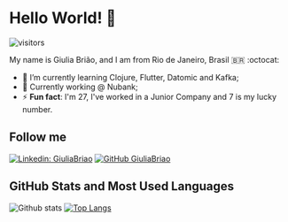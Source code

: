 # Hello World! 👋

![visitors](https://visitor-badge.laobi.icu/badge?page_id=giuliabriao.giuliabriao)

My name is Giulia Brião, and I am from Rio de Janeiro, Brasil 🇧🇷 :octocat: 

- 🌱 I’m currently learning Clojure, Flutter, Datomic and Kafka;
- :raising_hand: Currently working @ Nubank;
- ⚡ **Fun fact**: I'm 27, I've worked in a Junior Company and 7 is my lucky number.

## Follow me

[![Linkedin: GiuliaBriao](https://img.shields.io/badge/-GiuliaBrião-blue?style=flat-square&logo=Linkedin&logoColor=white&link=https://www.linkedin.com/in/giuliabriao/)](https://www.linkedin.com/in/giuliabriao/) [![GitHub GiuliaBriao](https://img.shields.io/github/followers/giuliabriao?label=follow&style=social)](https://github.com/giuliabriao)

## GitHub Stats and Most Used Languages

![Github stats](https://github-readme-stats.vercel.app/api?username=giuliabriao&hide=issues&theme=dracula&show_icons=true&hide_border=false&count_private=true&include_all_commits=true&line_height=24.5)
[![Top Langs](https://github-readme-stats.vercel.app/api/top-langs/?username=giuliabriao&layout=compact&theme=dracula&langs_count=10)](https://github.com/giuliabriao/github-readme-stats)
